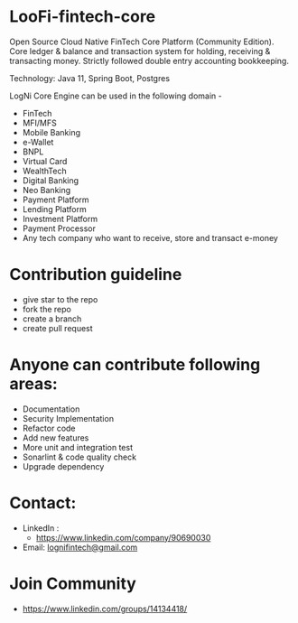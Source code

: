 # LooFi-fintech-core
Open Source Cloud Native FinTech Core Platform (Community Edition).
Core ledger &amp; balance and transaction system for holding, receiving &amp; transacting money.
Strictly followed double entry accounting bookkeeping.

Technology: Java 11, Spring Boot, Postgres

LogNi Core Engine can be used in the following domain -
- FinTech 
- MFI/MFS
- Mobile Banking
- e-Wallet
- BNPL
- Virtual Card
- WealthTech
- Digital Banking
- Neo Banking
- Payment Platform
- Lending Platform
- Investment Platform
- Payment Processor
- Any tech company who want to receive, store and transact e-money


# Contribution guideline
- give star to the repo
- fork the repo
- create a branch
- create pull request

# Anyone can contribute following areas:

- Documentation
- Security Implementation
- Refactor code
- Add new features
- More unit and integration test
- Sonarlint & code quality check
- Upgrade dependency

# Contact:
- LinkedIn :
    - https://www.linkedin.com/company/90690030
- Email: lognifintech@gmail.com
# Join Community 
- https://www.linkedin.com/groups/14134418/

